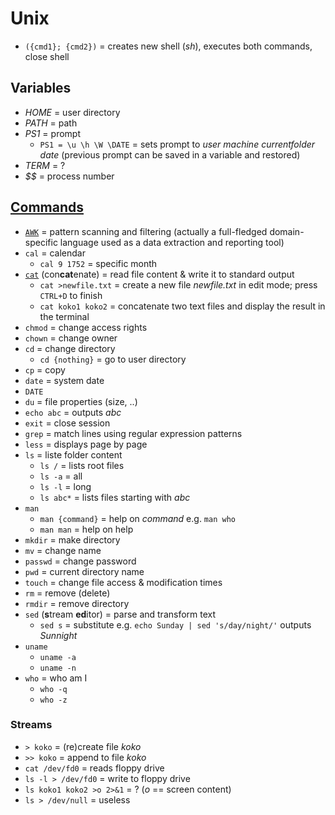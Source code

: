 # Unix

* `({cmd1}; {cmd2})` = creates new shell (_sh_), executes both commands, close shell

## Variables

* _HOME_ = user directory
* _PATH_ = path
* _PS1_ = prompt
  * `PS1 = \u \h \W \DATE` = sets prompt to _user machine currentfolder date_ (previous prompt can be saved in a variable and restored)
* _TERM_ = ?
* _$$_ = process number

## [Commands](https://en.wikipedia.org/wiki/List_of_Unix_commands)

* [`AWK`](https://en.wikipedia.org/wiki/AWK) = pattern scanning and filtering (actually a full-fledged domain-specific language used as a data extraction and reporting tool)
* `cal` = calendar
  * `cal 9 1752` = specific month
* [`cat`](https://en.wikipedia.org/wiki/Cat_(Unix)) (con**cat**enate) = read file content & write it to standard output
  * `cat >newfile.txt` = create a new file _newfile.txt_ in edit mode; press `CTRL+D` to finish
  * `cat koko1 koko2` = concatenate two text files and display the result in the terminal
* `chmod` = change access rights
* `chown` = change owner
* `cd` = change directory
  * `cd {nothing}` = go to user directory
* `cp` = copy
* `date` = system date
* `DATE`
* `du` = file properties (size, ..)
* `echo abc` = outputs _abc_
* `exit` = close session
* `grep` = match lines using regular expression patterns
* `less` = displays page by page
* `ls` = liste folder content
  * `ls /` = lists root files
  * `ls -a` = all
  * `ls -l` = long
  * `ls abc*` = lists files starting with _abc_
* `man`
  * `man {command}` = help on _command_ e.g. `man who`
  * `man man` = help on help
* `mkdir` = make directory
* `mv` = change name
* `passwd` = change password
* `pwd` = current directory name
* `touch` = change file access & modification times
* `rm` = remove (delete)
* `rmdir` = remove directory
* `sed` (**s**tream **ed**itor) = parse and transform text
  * `sed s` = substitute e.g. `echo Sunday | sed 's/day/night/'` outputs _Sunnight_
* `uname`
  * `uname -a`
  * `uname -n`
* `who` = who am I
  * `who -q`
  * `who -z`

### Streams

* `> koko` = (re)create file _koko_
* `>> koko` = append to file _koko_
* `cat /dev/fd0` = reads floppy drive
* `ls -l > /dev/fd0` = write to floppy drive
* `ls koko1 koko2 >o 2>&1` = ? (_o_ == screen content)
* `ls > /dev/null` = useless
